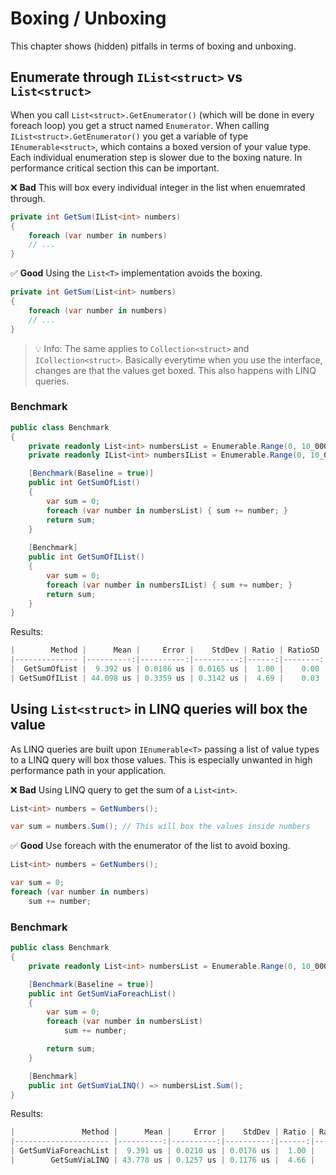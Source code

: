 # Boxing / Unboxing
This chapter shows (hidden) pitfalls in terms of boxing and unboxing.

## Enumerate through `IList<struct>` vs `List<struct>`
When you call `List<struct>.GetEnumerator()` (which will be done in every foreach loop) you get a struct named `Enumerator`. When calling `IList<struct>.GetEnumerator()` you get a variable of type `IEnumerable<struct>`, which contains a boxed version of your value type. Each individual enumeration step is slower due to the boxing nature. In performance critical section this can be important.

❌ **Bad** This will box every individual integer in the list when enuemrated through.
```csharp
private int GetSum(IList<int> numbers)
{
    foreach (var number in numbers)
    // ...
}
```

✅ **Good** Using the `List<T>` implementation avoids the boxing.
```csharp
private int GetSum(List<int> numbers)
{
    foreach (var number in numbers)
    // ...
}
```

> 💡 Info: The same applies to `Collection<struct>` and `ICollection<struct>`. Basically everytime when you use the interface, changes are that the values get boxed.
> This also happens with LINQ queries.

### Benchmark
```csharp
public class Benchmark
{
    private readonly List<int> numbersList = Enumerable.Range(0, 10_000).ToList();
    private readonly IList<int> numbersIList = Enumerable.Range(0, 10_000).ToList();

    [Benchmark(Baseline = true)]
    public int GetSumOfList()
    {
        var sum = 0;
        foreach (var number in numbersList) { sum += number; }
        return sum;
    }
    
    [Benchmark]
    public int GetSumOfIList()
    {
        var sum = 0;
        foreach (var number in numbersIList) { sum += number; }
        return sum;
    }
}
```

Results:
```csharp
|        Method |      Mean |     Error |    StdDev | Ratio | RatioSD | Allocated | Alloc Ratio |
|-------------- |----------:|----------:|----------:|------:|--------:|----------:|------------:|
|  GetSumOfList |  9.392 us | 0.0186 us | 0.0165 us |  1.00 |    0.00 |         - |          NA |
| GetSumOfIList | 44.098 us | 0.3359 us | 0.3142 us |  4.69 |    0.03 |      40 B |          NA |
```

## Using `List<struct>` in LINQ queries will box the value
As LINQ queries are built upon `IEnumerable<T>` passing a list of value types to a LINQ query will box those values. This is especially unwanted in high performance path in your application.

❌ **Bad** Using LINQ query to get the sum of a `List<int>`.
```csharp
List<int> numbers = GetNumbers();

var sum = numbers.Sum(); // This will box the values inside numbers
```

✅ **Good** Use foreach with the enumerator of the list to avoid boxing.
```csharp
List<int> numbers = GetNumbers();

var sum = 0;
foreach (var number in numbers)
    sum += number;
```

### Benchmark
```csharp
public class Benchmark
{
    private readonly List<int> numbersList = Enumerable.Range(0, 10_000).ToList();

    [Benchmark(Baseline = true)]
    public int GetSumViaForeachList()
    {
        var sum = 0;
        foreach (var number in numbersList)
            sum += number;

        return sum;
    }

    [Benchmark]
    public int GetSumViaLINQ() => numbersList.Sum();
}

```

Results:
```csharp
|               Method |      Mean |     Error |    StdDev | Ratio | RatioSD | Allocated | Alloc Ratio |
|--------------------- |----------:|----------:|----------:|------:|--------:|----------:|------------:|
| GetSumViaForeachList |  9.391 us | 0.0210 us | 0.0176 us |  1.00 |    0.00 |         - |          NA |
|        GetSumViaLINQ | 43.778 us | 0.1257 us | 0.1176 us |  4.66 |    0.02 |      40 B |          NA |
```